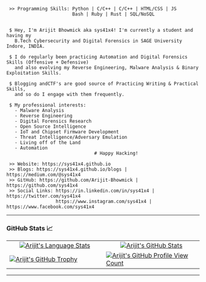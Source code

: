 ```
 >> Programming Skills: Python | C/C++ | C/C++ | HTML/CSS | JS 
                        Bash | Ruby | Rust | SQL/NoSQL
	

 $ Hey, I'm Arijit Bhowmick aka sys41x4! I'm currently a student and having my
   B.Tech Cybersecurity and Digital Forensics in SAGE University Indore, INDIA.

 $ I do regularly been practicing Automation and Digital Forensics Skills (Offensive + Defensive)
   and also evolving my Reverse Engineering, Malware Analysis & Binary Exploitation Skills.
                        
 $ Blogging andCTF's are good source of Practicing Writing & Practical Skills,
   and so do I engage with them frequently.
                                                                      
 $ My professional interests:                                                                    
   - Malware Analysis
   - Reverse Engineering
   - Digital Forensics Research
   - Open Source Intelligence
   - IoT and Chipset Firmware Development 
   - Threat Intelligence/Adversary Emulation 
   - Living off of the Land                                                                       
   - Automation
                                # Happy Hacking! 

 >> Website: https://sys41x4.github.io
 >> Blogs: https://sys41x4.github.io/blogs | https://medium.com/@sys41x4 
 >> GitHub: https://github.com/Arijit-Bhowmick | https://github.com/sys41x4 
 >> Social Links: https://in.linkedin.com/in/sys41x4 | https://twitter.com/sys41x4
                  https://www.instagram.com/sys41x4 | https://www.facebook.com/sys41x4

```
---

### GitHub Stats 📈
<div align="center">
  <table width="100%">
    <tbody>
      <tr>
        <td width="50%" style="border: none !important;">
        <div align="center" width="100%">
          <a href="https://github.com/sys41x4">
            <img src="https://github-readme-stats.vercel.app/api/top-langs/?username=sys41x4&layout=compact&langs_count=10&theme=codeSTACKr" alt="Arijit's Language Stats" vertical-align="middle"/>
          </a>
        </div>
        </td>
        <td width="50%" style="border: none !important;">
        <div align="center" width="100%">
          <a href="https://github.com/sys41x4">
            <img src="https://github-readme-stats.vercel.app/api?username=sys41x4&show_icons=true&count_private=true&theme=codeSTACKr" alt="Arijit's GitHub Stats" vertical-align="middle"/>
          </a>
        </div>
        </td>
      </tr>
    <tr>
      <td>
        <a href="https://github.com/sys41x4">
          <img src="https://github-profile-trophy.vercel.app/?username=sys41x4&theme=matrix&no-frame=true&rank=SECRET,SSS,SS,S,AAA,AA,A,B)" alt="Arijit's GitHub Trophy" vertical-align="middle"/>
        </a>
      </td>
      <td>
        <a href="https://github.com/sys41x4">
	  <img src="https://komarev.com/ghpvc/?username=sys41x4" alt="Arijit's GitHub Profile View Count" vertical-align="middle"/>
	</a>
      </td>
    </tr>
    </tbody>
  <table>
	  
<div>

---
